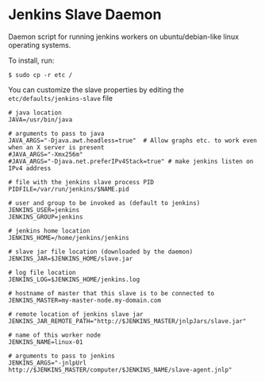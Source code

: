 Jenkins Slave Daemon
====================

Daemon script for running jenkins workers on ubuntu/debian-like linux operating systems.

To install, run:

    $ sudo cp -r etc /

You can customize the slave properties by editing the ``etc/defaults/jenkins-slave`` file

    # java location
    JAVA=/usr/bin/java

    # arguments to pass to java
    JAVA_ARGS="-Djava.awt.headless=true"  # Allow graphs etc. to work even when an X server is present
    #JAVA_ARGS="-Xmx256m"
    #JAVA_ARGS="-Djava.net.preferIPv4Stack=true" # make jenkins listen on IPv4 address

    # file with the jenkins slave process PID
    PIDFILE=/var/run/jenkins/$NAME.pid

    # user and group to be invoked as (default to jenkins)
    JENKINS_USER=jenkins
    JENKINS_GROUP=jenkins

    # jenkins home location
    JENKINS_HOME=/home/jenkins/jenkins

    # slave jar file location (downloaded by the daemon)
    JENKINS_JAR=$JENKINS_HOME/slave.jar

    # log file location
    JENKINS_LOG=$JENKINS_HOME/jenkins.log

    # hostname of master that this slave is to be connected to
    JENKINS_MASTER=my-master-node.my-domain.com

    # remote location of jenkins slave jar
    JENKINS_JAR_REMOTE_PATH="http://$JENKINS_MASTER/jnlpJars/slave.jar"

    # name of this worker node
    JENKINS_NAME=linux-01

    # arguments to pass to jenkins
    JENKINS_ARGS="-jnlpUrl http://$JENKINS_MASTER/computer/$JENKINS_NAME/slave-agent.jnlp"
